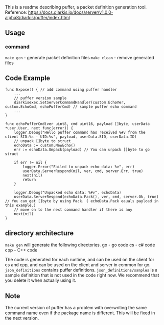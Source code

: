This is a readme describing puffer, a packet definition generation tool.
Reference: https://docs.diarkis.io/docs/server/v1.0.0-alpha8/diarkis/puffer/index.html

## Usage
### command

`make gen` - generate packet definition files
`make clean` - remove generated files

## Code Example
```
func Expose() { // add command using puffer handler 
    ...
	// puffer version sample
	diarkisexec.SetServerCommandHandler(custom.EchoVer, custom.EchoCmd, echoPufferCmd) // sample puffer echo command
    ...
}

func echoPufferCmd(ver uint8, cmd uint16, payload []byte, userData *user.User, next func(error)) {
	logger.Debug("Hello puffer command has received %#v from the client SID:%s - UID:%s", payload, userData.SID, userData.ID)
	// unpack []byte to struct
	echoData := custom.NewEcho()
	err := echoData.Unpack(payload) // You can unpack []byte to go struct

	if err != nil {
		logger.Error("Failed to unpack echo data: %v", err)
		userData.ServerRespond(nil, ver, cmd, server.Err, true)
		next(nil)
		return
	}

	logger.Debug("Unpacked echo data: %#v", echoData)
    userData.ServerRespond(echoData.Pack(), ver, cmd, server.Ok, true) // You can get []byte by using Pack. ( echoData.Pack eauals payload in this example.)
	// move on to the next command handler if there is any
	next(nil)
}

```

## directory architecture
`make gen` will generate the following directories.
go - go code
cs - c# code
cpp - C++ code

The code is generated for each runtime, and can be used on the client for cs and cpp, and can be used on the client and server in common for go.
`json_definitions` contains puffer definitions.
`json_definitions/samples` is a sample definition that is not used in the code right now.
We recommend that you delete it when actually using it.

## Note
The current version of puffer has a problem with overwriting the same command name even if the package name is different.
This will be fixed in the next version.
